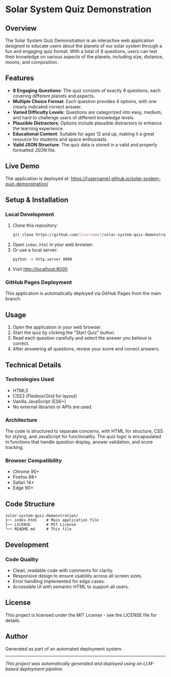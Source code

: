 # Solar System Quiz Demonstration

## Overview
The Solar System Quiz Demonstration is an interactive web application designed to educate users about the planets of our solar system through a fun and engaging quiz format. With a total of 8 questions, users can test their knowledge on various aspects of the planets, including size, distance, moons, and composition.

## Features
- **8 Engaging Questions**: The quiz consists of exactly 8 questions, each covering different planets and aspects.
- **Multiple Choice Format**: Each question provides 4 options, with one clearly indicated correct answer.
- **Varied Difficulty Levels**: Questions are categorized into easy, medium, and hard to challenge users of different knowledge levels.
- **Plausible Distractors**: Options include plausible distractors to enhance the learning experience.
- **Educational Content**: Suitable for ages 12 and up, making it a great resource for students and space enthusiasts.
- **Valid JSON Structure**: The quiz data is stored in a valid and properly formatted JSON file.

## Live Demo
The application is deployed at: [https://[username].github.io/solar-system-quiz-demonstration/](https://[username].github.io/solar-system-quiz-demonstration/)

## Setup & Installation

### Local Development
1. Clone this repository:
   ```bash
   git clone https://github.com/[username]/solar-system-quiz-demonstration.git
   ```
2. Open `index.html` in your web browser.
3. Or use a local server:
   ```bash
   python -m http.server 8000
   ```
4. Visit [http://localhost:8000](http://localhost:8000).

### GitHub Pages Deployment
This application is automatically deployed via GitHub Pages from the main branch.

## Usage
1. Open the application in your web browser.
2. Start the quiz by clicking the "Start Quiz" button.
3. Read each question carefully and select the answer you believe is correct.
4. After answering all questions, review your score and correct answers.

## Technical Details

### Technologies Used
- HTML5
- CSS3 (Flexbox/Grid for layout)
- Vanilla JavaScript (ES6+)
- No external libraries or APIs are used.

### Architecture
The code is structured to separate concerns, with HTML for structure, CSS for styling, and JavaScript for functionality. The quiz logic is encapsulated in functions that handle question display, answer validation, and score tracking.

### Browser Compatibility
- Chrome 90+
- Firefox 88+
- Safari 14+
- Edge 90+

## Code Structure
```
solar-system-quiz-demonstration/
├── index.html    # Main application file
├── LICENSE       # MIT License
└── README.md     # This file
```

## Development

### Code Quality
- Clean, readable code with comments for clarity.
- Responsive design to ensure usability across all screen sizes.
- Error handling implemented for edge cases.
- Accessible UI with semantic HTML to support all users.

## License
This project is licensed under the MIT License - see the LICENSE file for details.

## Author
Generated as part of an automated deployment system.

***
*This project was automatically generated and deployed using an LLM-based deployment pipeline.*